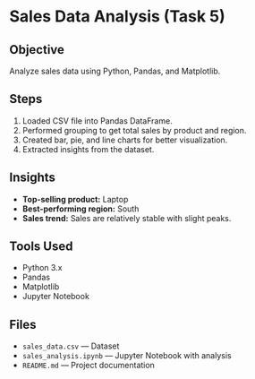 # Sales Data Analysis (Task 5)

## Objective
Analyze sales data using Python, Pandas, and Matplotlib.

## Steps
1. Loaded CSV file into Pandas DataFrame.
2. Performed grouping to get total sales by product and region.
3. Created bar, pie, and line charts for better visualization.
4. Extracted insights from the dataset.

## Insights
- **Top-selling product:** Laptop
- **Best-performing region:** South
- **Sales trend:** Sales are relatively stable with slight peaks.

## Tools Used
- Python 3.x
- Pandas
- Matplotlib
- Jupyter Notebook

## Files
- `sales_data.csv` — Dataset
- `sales_analysis.ipynb` — Jupyter Notebook with analysis
- `README.md` — Project documentation

